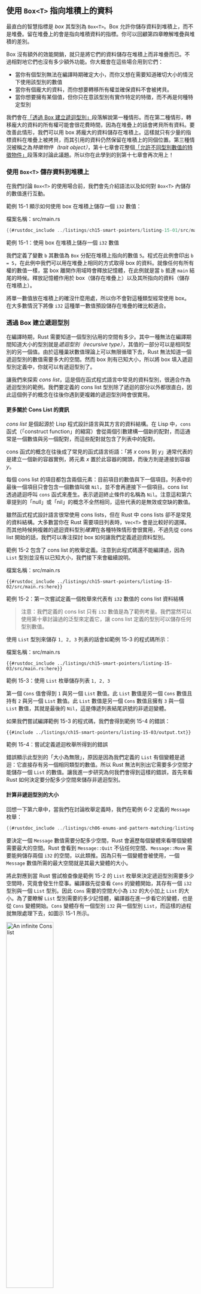 ## 使用 `Box<T>` 指向堆積上的資料

最直白的智慧指標是 *box* 其型別為 `Box<T>`。Box 允許你儲存資料到堆積上，而不是堆疊。留在堆疊上的會是指向堆積資料的指標。你可以回顧第四章瞭解堆疊與堆積的差別。

Box 沒有額外的效能開銷，就只是將它們的資料儲存在堆積上而非堆疊而已。不過相對地它們也沒有多少額外功能。你大概會在這些場合用到它們：

* 當你有個型別無法在編譯時期確定大小，而你又想在需要知道確切大小的情況下使用該型別的數值
* 當你有個龐大的資料，而你想要轉移所有權並確保資料不會被拷貝。
* 當你想要擁有某個值，但你只在意該型別有實作特定的特徵，而不再是何種特定型別

我們會在[「透過 Box 建立遞迴型別」](#透過-box-建立遞迴型別)<!-- ignore -->段落解說第一種情形。而在第二種情形，轉移龐大的資料的所有權可能會很花費時間，因為在堆疊上的話會拷貝所有資料。要改善此情形，我們可以用 box 將龐大的資料儲存在堆積上。這樣就只有少量的指標資料在堆疊上被拷貝，而其引用的資料仍然保留在堆積上的同個位置。第三種情況被稱之為*特徵物件（trait object）*，第十七章會花整個[「允許不同型別數值的特徵物件」][trait-objects]<!-- ignore -->段落來討論此議題。所以你在此學到的到第十七章會再次用上！

### 使用 `Box<T>` 儲存資料到堆積上

在我們討論 `Box<T>` 的使用場合前，我們會先介紹語法以及如何對 `Box<T>` 內儲存的數值進行互動。

範例 15-1 顯示如何使用 box 在堆積上儲存一個 `i32` 數值：

<span class="filename">檔案名稱：src/main.rs</span>

```rust
{{#rustdoc_include ../listings/ch15-smart-pointers/listing-15-01/src/main.rs}}
```

<span class="caption">範例 15-1：使用 box 在堆積上儲存一個 `i32` 數值</span>

我們定義了變數 `b` 其數值為 `Box` 分配在堆積上指向的數值 `5`。程式在此例會印出 `b = 5`，在此例中我們可以用在堆疊上相同的方式取得 box 的資料。就像任何有所有權的數值一樣，當 box 離開作用域時會釋放記憶體，在此例就是當 `b` 抵達 `main` 結尾的時候。釋放記憶體作用於 box（儲存在堆疊上）以及其所指向的資料（儲存在堆積上）。

將單一數值放在堆積上的確沒什麼用處，所以你不會對這種類型經常使用 box。在大多數情況下將像 `i32` 這種單一數值預設儲存在堆疊的確比較適合。

### 透過 Box 建立遞迴型別

在編譯時期，Rust 需要知道一個型別佔用的空間有多少。其中一種無法在編譯期間知道大小的型別就是*遞迴型別（recursive type）*，其值的一部分可以是相同型別的另一個值。由於這種巢狀數值理論上可以無限循環下去，Rust 無法知道一個遞迴型別的數值需要多大的空間。然而 box 則有已知大小，所以將 box 填入遞迴型別定義中，你就可以有遞迴型別了。

讓我們來探索 *cons list*，這是個在函式程式語言中常見的資料型別，很適合作為遞迴型別的範例。我們要定義的 cons list 型別除了遞迴的部分以外都很直白，因此這個例子的概念在往後你遇到更複雜的遞迴型別時會很實用。

#### 更多關於 Cons List 的資訊

*cons list* 是個起源於 Lisp 程式設計語言與其方言的資料結構。在 Lisp 中，`cons` 函式（「construct function」的縮寫）會從兩個引數建構一個新的配對，而這通常是一個數值與另一個配對，而這些配對就包含了列表中的配對。

cons 函式的概念在往後成了常見的函式語言術語：「將 *x* cons 到 *y*」通常代表的是建立一個新的容器實例，將元素 *x* 置於此容器的開頭，而後方則是連接到容器 *y*。

每個 cons list 的項目都包含兩個元素：目前項目的數值與下一個項目。列表中的最後一個項目只會包含一個數值叫做 `Nil`，並不會再連接下一個項目。cons list 透過遞迴呼叫 `cons` 函式來產生。表示遞迴終止條件的名稱為 `Nil`。注意這和第六章提到的「null」或「nil」的概念不全然相同，這些代表的是無效或空缺的數值。

雖然函式程式設計語言很常使用 cons lists，但在 Rust 中 cons lists 卻不是常見的資料結構。大多數當你在 Rust 需要項目列表時，`Vec<T>` 會是比較好的選擇。而其他時候夠複雜的遞迴資料型別*確實*在各種特殊情形會很實用，不過先從 cons list 開始的話，我們可以專注探討 box 如何讓我們定義遞迴資料型別。

範例 15-2 包含了 cons list 的枚舉定義。注意到此程式碼還不能編譯過，因為 `List` 型別並沒有以已知大小，我們接下來會繼續說明。

<span class="filename">檔案名稱：src/main.rs</span>

```rust,ignore,does_not_compile
{{#rustdoc_include ../listings/ch15-smart-pointers/listing-15-02/src/main.rs:here}}
```

<span class="caption">範例 15-2：第一次嘗試定義一個枚舉來代表有 `i32` 數值的 cons list 資料結構</span>

> 注意：我們定義的 cons list 只有 `i32` 數值是為了範例考量。我們當然可以使用第十章討論過的泛型來定義它，讓 cons list 定義的型別可以儲存任何型別數值。

使用 `List` 型別來儲存 `1, 2, 3` 列表的話會如範例 15-3 的程式碼所示：

<span class="filename">檔案名稱：src/main.rs</span>

```rust,ignore,does_not_compile
{{#rustdoc_include ../listings/ch15-smart-pointers/listing-15-03/src/main.rs:here}}
```

<span class="caption">範例 15-3：使用 `List` 枚舉儲存列表 `1, 2, 3`</span>

第一個 `Cons` 值會得到 `1` 與另一個 `List` 數值。此 `List` 數值是另一個 `Cons` 數值且持有 `2` 與另一個 `List` 數值。此 `List` 數值是另一個 `Cons` 數值且擁有 `3` 與一個 `List` 數值，其就是最後的 `Nil`，這是傳遞列表結尾訊號的非遞迴變體。

如果我們嘗試編譯範例 15-3 的程式碼，我們會得到範例 15-4 的錯誤：

```console
{{#include ../listings/ch15-smart-pointers/listing-15-03/output.txt}}
```

<span class="caption">範例 15-4：嘗試定義遞迴枚舉所得到的錯誤</span>

錯誤顯示此型別的「大小為無限」，原因是因為我們定義的 `List` 有個變體是遞迴：它直接存有另一個相同類型的數值。所以 Rust 無法判別出它需要多少空間才能儲存一個 `List` 的數值。讓我進一步研究為何我們會得到這樣的錯誤，首先來看 Rust 如何決定要分配多少空間來儲存非遞迴型別。

#### 計算非遞迴型別的大小

回想一下第六章中，當我們在討論枚舉定義時，我們在範例 6-2 定義的 `Message` 枚舉：

```rust
{{#rustdoc_include ../listings/ch06-enums-and-pattern-matching/listing-06-02/src/main.rs:here}}
```

要決定一個 `Message` 數值需要分配多少空間，Rust 會遍歷每個變體來看哪個變體需要最大的空間。Rust 會看到 `Message::Quit` 不佔任何空間、`Message::Move` 需要能夠儲存兩個 `i32` 的空間，以此類推。因為只有一個變體會被使用，一個 `Message` 數值所需的最大空間就是其最大變體的大小。

將此對應到當 Rust 嘗試檢查像是範例 15-2 的 `List` 枚舉來決定遞迴型別需要多少空間時，究竟會發生什麼事。編譯器先從查看 `Cons` 的變體開始，其存有一個 `i32` 型別與一個 `List` 型別。因此 `Cons` 需要的空間大小為 `i32` 的大小加上 `List` 的大小。為了要瞭解 `List` 型別需要的多少記憶體，編譯器在進一步看它的變體，也是從 `Cons` 變體開始。`Cons` 變體存有一個型別 `i32` 與一個型別 `List`，而這樣的過程就無限處理下去，如圖示 15-1 所示。

<img alt="An infinite Cons list" src="img/trpl15-01.svg" class="center" style="width: 50%;" />

<span class="caption">圖示 15-1：無限個 `List` 包含著無限個 `Cons` 變體</span>

#### 使用 `Box<T>` 取得已知大小的遞迴型別

Rust 無法判別出遞迴定義型別要分配多少空間，所以編譯器給了範例 15-4 的錯誤，但是此錯誤有提供實用的建議：

<!-- manual-regeneration
after doing automatic regeneration, look at listings/ch15-smart-pointers/listing-15-03/output.txt and copy the relevant line
-->

```text
  = help: insert indirection (e.g., a `Box`, `Rc`, or `&`) at some point to make `List` representable
```

在此建議中，「indirection」代表與其直接儲存數值，我們可以變更資料結構，間接儲存指向數值的指標。

因為 `Box<T>` 是個指標，Rust 永遠知道 `Box<T>` 需要多少空間：指標的大小不會隨著指向的資料數量而改變。這代表我們可以將 `Box<T>` 存入 `Cons` 變體而非直接儲存另一個 `List` 數值。`Box<T>` 會指向另一個存在於堆積上的 `List` 數值而不是存在 `Cons` 變體中。概念上我們仍然有建立一個*持有*其他列表的列表，但此實作更像是將項目接著另一個項目排列，而非包含另一個在內。

我們可以改變範例 15-2 的 `List` 枚舉定義以及範例 15-3 `List` 的使用方式，將其寫入範例 15-5，這次就能夠編譯過了：

<span class="filename">檔案名稱：src/main.rs</span>

```rust
{{#rustdoc_include ../listings/ch15-smart-pointers/listing-15-05/src/main.rs}}
```

<span class="caption">範例 15-5：使用 `Box<T>` 定義的 `List` 就有已知大小</span>

`Cons` 變體需要的大小為 `i32` 加上儲存 box 指標的空間。`Nil` 變體沒有儲存任何數值，所以它需要的空間比 `Cons` 變體少。現在我們知道任何 `List` 數值會佔的空間都是一個 `i32` 加上 box 指標的大小。透過使用 box，我們打破了無限遞迴，所以編譯器可以知道儲存一個 `List` 數值所需要的大小。圖示 15-2 顯示了 `Cons` 變體看起來的樣子。

<img alt="A finite Cons list" src="img/trpl15-02.svg" class="center" />

<span class="caption">圖示 15-2：不再是無限大小的 `List`，因為其 `Cons` 存的是 `Box`</span>

Boxes 只提供了間接儲存與堆積分配，它們沒有其他任何特殊功能，比如我們等下就會看到的其他智慧指標型別。它們也沒有任何因這些特殊功能產生的額外效能開銷，所以它們很適合用於像是 cons list 這種我們只需要間接儲存的場合。我們在第十七章還會再介紹到更多 box 的使用情境。

`Box<T>` 型別是智慧指標是因為它有實作 `Deref` 特徵，讓 `Box<T>` 的數值可以被視為引用所使用。當 `Box<T>` 數值離開作用域時，該 box 指向的堆積資料也會被清除，因為其有 `Drop` 特徵實作。讓我們來探討這兩種特徵的細節吧。這兩種特徵對於本章將會討論的其他智慧指標型別所提供的功能，將會更加重要。

[trait-objects]: ch17-02-trait-objects.html

> - translators: [Ngô͘ Io̍k-ūi <wusyong9104@gmail.com>]
> - commit: [e5ed971](https://github.com/rust-lang/book/blob/e5ed97128302d5fa45dbac0e64426bc7649a558c/src/ch15-01-box.md)
> - updated: 2020-09-19
